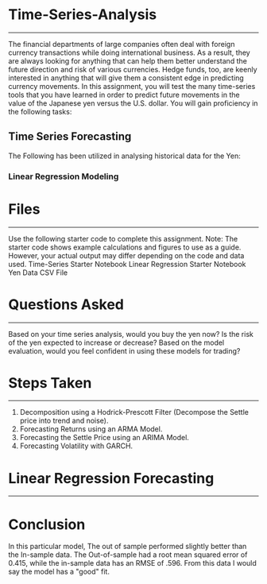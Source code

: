 # Time-Series-Analysis
__________________________________________________________________________________________________________________________________________________________________________________

The financial departments of large companies often deal with foreign currency transactions while doing international business. As a result, they are always looking for anything that can help them better understand the future direction and risk of various currencies. Hedge funds, too, are keenly interested in anything that will give them a consistent edge in predicting currency movements.
In this assignment, you will test the many time-series tools that you have learned in order to predict future movements in the value of the Japanese yen versus the U.S. dollar.
You will gain proficiency in the following tasks:

## Time Series Forecasting
The Following has been utilized in analysing historical data for the Yen:
### Linear Regression Modeling

# Files
__________________________________________________________________________________________________________________________________________________________________________________
Use the following starter code to complete this assignment.
Note: The starter code shows example calculations and figures to use as a guide. However, your actual output may differ depending on the code and data used.
Time-Series Starter Notebook
Linear Regression Starter Notebook
Yen Data CSV File

# Questions Asked
___________________________________________________________________________________________________________________________________________________________________________________
Based on your time series analysis, would you buy the yen now?
Is the risk of the yen expected to increase or decrease?
Based on the model evaluation, would you feel confident in using these models for trading?

# Steps Taken
___________________________________________________________________________________________________________________________________________________________________________________
1) Decomposition using a Hodrick-Prescott Filter (Decompose the Settle price into trend and noise).
2) Forecasting Returns using an ARMA Model.
3) Forecasting the Settle Price using an ARIMA Model.
4) Forecasting Volatility with GARCH.

# Linear Regression Forecasting
______________________________________________________________________________________________________________________________________________________________________________




# Conclusion
In this particular model, The out of sample performed slightly better than the In-sample data. The Out-of-sample had a root mean squared error of 0.415, while the in-sample data has an RMSE of .596. From this data I would say the model has a "good" fit.


